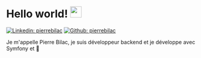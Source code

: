 #  Hello world! <img src="https://media.giphy.com/media/hvRJCLFzcasrR4ia7z/giphy.gif" width="30px">
[![Linkedin: pierrebilac](https://img.shields.io/badge/LinkedIn-0077B5?style=for-the-badge&logo=linkedin&logoColor=white)](https://www.linkedin.com/in/pierrebilac/)
[![Github: pierrebilac](https://img.shields.io/badge/GitHub-100000?style=for-the-badge&logo=github&logoColor=white)](https://github.com/pierrebilac)


Je m'appelle Pierre Bilac, je suis développeur backend et je développe avec Symfony et 🫶
